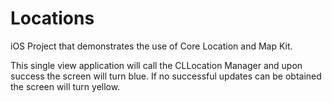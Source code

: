 Locations
=========

iOS Project that demonstrates the use of Core Location and Map Kit.

This single view application will call the CLLocation Manager and upon success the screen will turn blue. If no successful updates can be obtained the screen will turn yellow.
